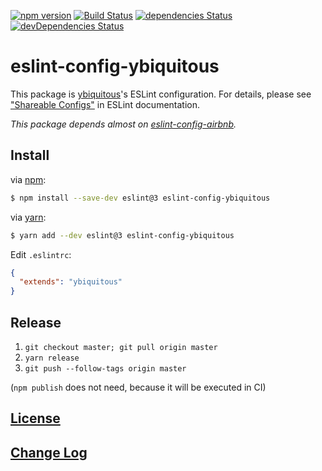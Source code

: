 [![npm version](https://badge.fury.io/js/eslint-config-ybiquitous.svg)](https://badge.fury.io/js/eslint-config-ybiquitous)
[![Build Status](https://travis-ci.org/ybiquitous/eslint-config-ybiquitous.svg?branch=master)](https://travis-ci.org/ybiquitous/eslint-config-ybiquitous)
[![dependencies Status](https://david-dm.org/ybiquitous/eslint-config-ybiquitous/status.svg)](https://david-dm.org/ybiquitous/eslint-config-ybiquitous)
[![devDependencies Status](https://david-dm.org/ybiquitous/eslint-config-ybiquitous/dev-status.svg)](https://david-dm.org/ybiquitous/eslint-config-ybiquitous?type=dev)

# eslint-config-ybiquitous

This package is [ybiquitous](https://github.com/ybiquitous)'s ESLint configuration.
For details, please see ["Shareable Configs"](http://eslint.org/docs/developer-guide/shareable-configs) in ESLint documentation.

*This package depends almost on [eslint-config-airbnb](https://www.npmjs.com/package/eslint-config-airbnb).*

## Install

via [npm](https://www.npmjs.com/):

```sh
$ npm install --save-dev eslint@3 eslint-config-ybiquitous
```

via [yarn](https://yarnpkg.com/):

```sh
$ yarn add --dev eslint@3 eslint-config-ybiquitous
```

Edit `.eslintrc`:

``` json
{
  "extends": "ybiquitous"
}
```

## Release

1. `git checkout master; git pull origin master`
2. `yarn release`
3. `git push --follow-tags origin master`

(`npm publish` does not need, because it will be executed in CI)

## [License](LICENSE)

## [Change Log](CHANGELOG.md)
